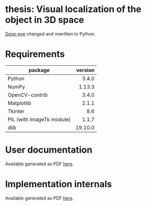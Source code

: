 # thesis: Visual localization of the object in 3D space
[Dove-eye](https://github.com/Werkov/dove-eye) changed and rewritten to Python.

# Requirements

| package | version |
|---------|-----------:
|Python  |       3.4.0           |
|NumPy   |       1.13.3          |
|OpenCV-contrib  |       3.4.0   |
|Matplotlib |    2.1.1           |
|Tkinter |       8.6             |
|PIL (with ImageTk module)       |       1.1.7           |
|dlib    |       19.10.0

# User documentation

Available generated as PDF [here](./text/generated/user_documentation.pdf).

# Implementation internals

Available generated as PDF [here](./text/generated/implementation_internals.pdf).
